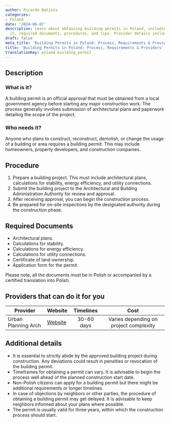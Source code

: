 ```yaml
---
author: Ricardo Batista
categories:
- Poland
date: '2024-06-07'
description: Learn about obtaining building permits in Poland, including who needs
  it, required documents, procedures, and tips. Provider details included for assistance.
draft: false
meta_title: 'Building Permits in Poland: Process, Requirements & Providers'
title: 'Building Permits in Poland: Process, Requirements & Providers'
translationKey: poland-building_permit
---
```



## Description
### What is it?
A building permit is an official approval that must be obtained from a local government agency before starting any major construction work. The process generally involves submission of architectural plans and paperwork detailing the scope of the project.

### Who needs it?
Anyone who plans to construct, reconstruct, demolish, or change the usage of a building or area requires a building permit. This may include homeowners, property developers, and construction companies.

## Procedure
1. Prepare a building project. This must include architectural plans, calculations for stability, energy efficiency, and utility connections. 
2. Submit the building project to the Architectural and Building Administration Authority for review and approval. 
3. After receiving approval, you can begin the construction process. 
4. Be prepared for on-site inspections by the designated authority during the construction phase.

## Required Documents
- Architectural plans.
- Calculations for stability.
- Calculations for energy efficiency.
- Calculations for utility connections.
- Certificate of land ownership.
- Application form for the permit.

Please note, all the documents must be in Polish or accompanied by a certified translation into Polish.

## Providers that can do it for you

| Provider        |     Website     |     Timelines    |       Cost      |
| --------------- | --------------- |  :-------------: | :-------------: |
| Urban Planning Arch    |  [Website](https://urbanplanarch.com)      |      30-60 days    |        Varies depending on project complexity       |

## Additional details
- It is essential to strictly abide by the approved building project during construction. Any deviations could result in penalties or revocation of the building permit.
- Timeframes for obtaining a permit can vary. It is advisable to begin the process well ahead of the planned construction start date.
- Non-Polish citizens can apply for a building permit but there might be additional requirements or longer timelines.
- In case of objections by neighbors or other parties, the procedure of obtaining a building permit may get delayed. It is advisable to keep neighbors informed about your plans where possible.
- The permit is usually valid for three years, within which the construction process should start.